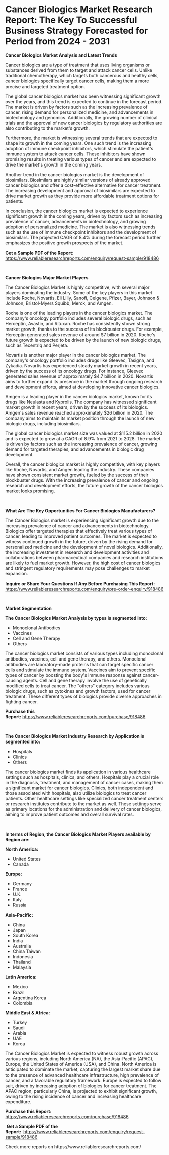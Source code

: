 <p><h1>Cancer Biologics Market Research Report: The Key To Successful Business Strategy Forecasted for Period from 2024 - 2031</h1></p><p><strong>Cancer Biologics Market Analysis and Latest Trends</strong></p>
<p><p>Cancer biologics are a type of treatment that uses living organisms or substances derived from them to target and attack cancer cells. Unlike traditional chemotherapy, which targets both cancerous and healthy cells, cancer biologics specifically target cancer cells, making them a more precise and targeted treatment option.</p><p>The global cancer biologics market has been witnessing significant growth over the years, and this trend is expected to continue in the forecast period. The market is driven by factors such as the increasing prevalence of cancer, rising demand for personalized medicine, and advancements in biotechnology and genomics. Additionally, the growing number of clinical trials and the approval of new cancer biologics by regulatory authorities are also contributing to the market's growth.</p><p>Furthermore, the market is witnessing several trends that are expected to shape its growth in the coming years. One such trend is the increasing adoption of immune checkpoint inhibitors, which stimulate the patient's immune system to attack cancer cells. These inhibitors have shown promising results in treating various types of cancer and are expected to drive the market's growth in the coming years.</p><p>Another trend in the cancer biologics market is the development of biosimilars. Biosimilars are highly similar versions of already approved cancer biologics and offer a cost-effective alternative for cancer treatment. The increasing development and approval of biosimilars are expected to drive market growth as they provide more affordable treatment options for patients.</p><p>In conclusion, the cancer biologics market is expected to experience significant growth in the coming years, driven by factors such as increasing prevalence of cancer, advancements in biotechnology, and growing adoption of personalized medicine. The market is also witnessing trends such as the use of immune checkpoint inhibitors and the development of biosimilars. The projected CAGR of 8.4% during the forecast period further emphasizes the positive growth prospects of the market.</p></p>
<p><strong>Get a Sample PDF of the Report:&nbsp;</strong> <a href="https://www.reliableresearchreports.com/enquiry/request-sample/918486">https://www.reliableresearchreports.com/enquiry/request-sample/918486</a></p>
<p>&nbsp;</p>
<p><strong>Cancer Biologics Major Market Players</strong></p>
<p><p>The Cancer Biologics Market is highly competitive, with several major players dominating the industry. Some of the key players in this market include Roche, Novartis, Eli Lilly, Sanofi, Celgene, Pfizer, Bayer, Johnson & Johnson, Bristol-Myers Squibb, Merck, and Amgen.</p><p>Roche is one of the leading players in the cancer biologics market. The company's oncology portfolio includes several biologic drugs, such as Herceptin, Avastin, and Rituxan. Roche has consistently shown strong market growth, thanks to the success of its blockbuster drugs. For example, Herceptin generated sales revenue of around $7 billion in 2020. Roche's future growth is expected to be driven by the launch of new biologic drugs, such as Tecentriq and Perjeta.</p><p>Novartis is another major player in the cancer biologics market. The company's oncology portfolio includes drugs like Gleevec, Tasigna, and Zykadia. Novartis has experienced steady market growth in recent years, driven by the success of its oncology drugs. For instance, Gleevec generated sales revenue of approximately $4.7 billion in 2020. Novartis aims to further expand its presence in the market through ongoing research and development efforts, aimed at developing innovative cancer biologics.</p><p>Amgen is a leading player in the cancer biologics market, known for its drugs like Neulasta and Kyprolis. The company has witnessed significant market growth in recent years, driven by the success of its biologics. Amgen's sales revenue reached approximately $26 billion in 2020. The company aims to maintain its market position through the launch of new biologic drugs, including biosimilars.</p><p>The global cancer biologics market size was valued at $115.2 billion in 2020 and is expected to grow at a CAGR of 8.9% from 2021 to 2028. The market is driven by factors such as the increasing prevalence of cancer, growing demand for targeted therapies, and advancements in biologic drug development.</p><p>Overall, the cancer biologics market is highly competitive, with key players like Roche, Novartis, and Amgen leading the industry. These companies have shown consistent market growth, fueled by the success of their blockbuster drugs. With the increasing prevalence of cancer and ongoing research and development efforts, the future growth of the cancer biologics market looks promising.</p></p>
<p>&nbsp;</p>
<p><strong>What Are The Key Opportunities For Cancer Biologics Manufacturers?</strong></p>
<p><p>The Cancer Biologics market is experiencing significant growth due to the increasing prevalence of cancer and advancements in biotechnology. Biologics offer targeted therapies that effectively treat various types of cancer, leading to improved patient outcomes. The market is expected to witness continued growth in the future, driven by the rising demand for personalized medicine and the development of novel biologics. Additionally, the increasing investment in research and development activities and collaborations between pharmaceutical companies and research institutions are likely to fuel market growth. However, the high cost of cancer biologics and stringent regulatory requirements may pose challenges to market expansion.</p></p>
<p><strong>Inquire or Share Your Questions If Any Before Purchasing This Report:</strong> <a href="https://www.reliableresearchreports.com/enquiry/pre-order-enquiry/918486">https://www.reliableresearchreports.com/enquiry/pre-order-enquiry/918486</a></p>
<p>&nbsp;</p>
<p><strong>Market Segmentation</strong></p>
<p><strong>The Cancer Biologics Market Analysis by types is segmented into:</strong></p>
<p><ul><li>Monoclonal Antibodies</li><li>Vaccines</li><li>Cell and Gene Therapy</li><li>Others</li></ul></p>
<p><p>The cancer biologics market consists of various types including monoclonal antibodies, vaccines, cell and gene therapy, and others. Monoclonal antibodies are laboratory-made proteins that can target specific cancer cells and stimulate the immune system. Vaccines aim to prevent specific types of cancer by boosting the body's immune response against cancer-causing agents. Cell and gene therapy involve the use of genetically modified cells to treat cancer. The "others" category includes various biologic drugs, such as cytokines and growth factors, used for cancer treatment. These different types of biologics provide diverse approaches in fighting cancer.</p></p>
<p><strong>Purchase this Report:&nbsp;</strong><a href="https://www.reliableresearchreports.com/purchase/918486">https://www.reliableresearchreports.com/purchase/918486</a></p>
<p>&nbsp;</p>
<p><strong>The Cancer Biologics Market Industry Research by Application is segmented into:</strong></p>
<p><ul><li>Hospitals</li><li>Clinics</li><li>Others</li></ul></p>
<p><p>The cancer biologics market finds its application in various healthcare settings such as hospitals, clinics, and others. Hospitals play a crucial role in the diagnosis, treatment, and management of cancer cases, making them a significant market for cancer biologics. Clinics, both independent and those associated with hospitals, also utilize biologics to treat cancer patients. Other healthcare settings like specialized cancer treatment centers or research institutes contribute to the market as well. These settings serve as primary locations for the administration and delivery of cancer biologics, aiming to improve patient outcomes and overall survival rates.</p></p>
<p>&nbsp;</p>
<p><strong>In terms of Region, the Cancer Biologics Market Players available by Region are:</strong></p>
<p>
    <p> <strong> North America: </strong>
        <ul>
            <li>United States</li>
            <li>Canada</li>
        </ul>
        </p> 
    <p> <strong> Europe: </strong>
        <ul>
            <li>Germany</li>
            <li>France</li>
            <li>U.K.</li>
            <li>Italy</li>
            <li>Russia</li>
        </ul>
        </p> 
    <p> <strong> Asia-Pacific: </strong>
        <ul>
            <li>China</li>
            <li>Japan</li>
            <li>South Korea</li>
            <li>India</li>
            <li>Australia</li>
            <li>China Taiwan</li>
            <li>Indonesia</li>
            <li>Thailand</li>
            <li>Malaysia</li>
        </ul>
        </p> 
    <p> <strong> Latin America: </strong>
        <ul>
            <li>Mexico</li>
            <li>Brazil</li>
            <li>Argentina Korea</li>
            <li>Colombia</li>
        </ul>
        </p> 
    <p> <strong> Middle East & Africa: </strong>
        <ul>
            <li>Turkey</li>
            <li>Saudi</li>
            <li>Arabia</li>
            <li>UAE</li>
            <li>Korea</li>
        </ul>
    </p>
    </p>
<p><p>The Cancer Biologics Market is expected to witness robust growth across various regions, including North America (NA), the Asia-Pacific (APAC), Europe, the United States of America (USA), and China. North America is anticipated to dominate the market, capturing the largest market share due to the presence of advanced healthcare infrastructure, high prevalence of cancer, and a favorable regulatory framework. Europe is expected to follow suit, driven by increasing adoption of biologics for cancer treatment. The APAC region, particularly China, is projected to exhibit significant growth, owing to the rising incidence of cancer and increasing healthcare expenditure.</p></p>
<p><strong>Purchase this Report: </strong><a href="https://www.reliableresearchreports.com/purchase/918486">https://www.reliableresearchreports.com/purchase/918486</a></p>
<p>&nbsp;<strong>Get a Sample PDF of the Report:&nbsp;&nbsp;</strong><a href="https://www.reliableresearchreports.com/enquiry/request-sample/918486">https://www.reliableresearchreports.com/enquiry/request-sample/918486</a></p>
<p><strong></strong></p>
<p>Check more reports on https://www.reliableresearchreports.com/</p>